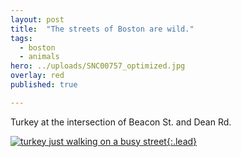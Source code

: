```yaml
---
layout: post
title:  "The streets of Boston are wild."
tags:
  - boston
  - animals
hero: ../uploads/SNC00757_optimized.jpg
overlay: red
published: true

---
```


Turkey at the intersection of Beacon St. and Dean Rd.

[![turkey just walking on a busy street](../uploads/SNC00757_optimized.jpg){:.lead}](../uploads/SNC00757.jpg)